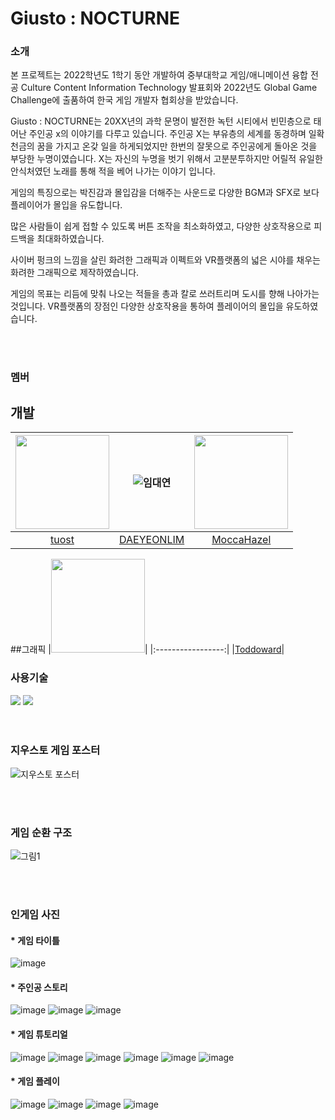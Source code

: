# Giusto : NOCTURNE

### 소개
본 프로젝트는 2022학년도 1학기 동안 개발하여 중부대학교 게임/애니메이션 융합 전공 Culture Content Information Technology 발표회와 2022년도 Global Game Challenge에 출품하여 한국 게임 개발자 협회상을 받았습니다.

Giusto : NOCTURNE는 20XX년의 과학 문명이 발전한 녹턴 시티에서 빈민층으로 태어난 주인공 x의 이야기를 다루고 있습니다.
주인공 X는 부유층의 세계를 동경하며 일확천금의 꿈을 가지고 온갖 일을 하게되었지만 한번의 잘못으로 주인공에게 돌아온 것을 부당한 누명이였습니다.
X는 자신의 누명을 벗기 위해서 고분분투하지만 어릴적 유일한 안식처였던 노래를 통해 적을 베어 나가는 이야기 입니다.

게임의 특징으로는 박진감과 몰입감을 더해주는 사운드로 다양한 BGM과 SFX로 보다 플레이어가 몰입을 유도합니다.

많은 사람들이 쉽게 접할 수 있도록 버튼 조작을 최소화하였고, 다양한 상호작용으로 피드백을 최대화하였습니다.

사이버 펑크의 느낌을 살린 화려한 그래픽과 이펙트와 VR플랫폼의 넓은 시야를 채우는 화려한 그래픽으로 제작하였습니다.

게임의 목표는 리듬에 맞춰 나오는 적들을 총과 칼로 쓰러트리며 도시를 향해 나아가는 것입니다.
VR플랫폼의 장점인 다양한 상호작용을 통하여 플레이어의 몰입을 유도하였습니다.


<br/>
<br/>

### 멤버


## 개발
|<img src="https://github.com/baegichan/CCIT_SYNDROME/assets/88014706/7fefe5f4-2440-4e46-9e1a-3703bf2fc743" width="150" height="150"/>|![임대연](https://github.com/CCIT-Team/Cyrpto/assets/10797029/8a98efce-1322-45ef-a341-54462f1b8f97)|<img src="https://github.com/JeonSeaStar/Empathy--VR-2Team/assets/88014706/de0481a2-cad9-492f-b6ff-4b3c14bef2c6" width="150" height="150"/>|
|:-----------------:|:-----------------:|:-----------------:|
|[tuost](https://github.com/tuost)|[DAEYEONLIM](https://github.com/DAEYEONLIM)|[MoccaHazel](https://github.com/MoccaHazel)|

##그래픽
|<img src="https://github.com/JeonSeaStar/Empathy--VR-2Team/assets/88014706/c94f056f-c4a2-4f56-a21b-57c6da366f3f" width="150" height="150"/>|
|:-----------------:|
|[Toddoward](https://github.com/Toddoward)|


### 사용기술
<div>
<img src="https://img.shields.io/badge/Unity-000000?style=flat-square&logo=Unity&logoColor=white"/>
<img src="https://img.shields.io/badge/C Sharp-239120?style=flat-square&logo=CSharp&logoColor=white"/>
</div>
 
<br/>
<br/>

### 지우스토 게임 포스터
![지우스토 포스터](https://github.com/CCIT-Team/Cyrpto/assets/10797029/02537c8e-3a2e-4cbb-8baf-a36fa5015fc0)

<br/>
<br/>


### 게임 순환 구조
![그림1](https://github.com/CCIT-Team/Cyrpto/assets/10797029/77f1a7e8-48c6-4ebd-a976-e85efba5e3ac)

<br/>
<br/>


### 인게임 사진
#### * 게임 타이틀
![image](https://github.com/CCIT-Team/Cyrpto/assets/10797029/cc91bfb1-0fbf-4caa-a9f7-140f334c55e6)


#### * 주인공 스토리
![image](https://github.com/CCIT-Team/Cyrpto/assets/10797029/d5a45927-4394-4c7f-975c-cbc075c45368)
![image](https://github.com/CCIT-Team/Cyrpto/assets/10797029/17cbe6b7-14bc-43d3-b3c7-37b2cdbf259b)
![image](https://github.com/CCIT-Team/Cyrpto/assets/10797029/f5a02ac8-ab2d-4818-a18e-78e07a1e43a0)


#### * 게임 튜토리얼
![image](https://github.com/CCIT-Team/Cyrpto/assets/10797029/64034f2e-3c69-4909-9f69-50f5b299a698)
![image](https://github.com/CCIT-Team/Cyrpto/assets/10797029/00fcac0a-6bc3-498f-aeb6-56f6cd80eb3a)
![image](https://github.com/CCIT-Team/Cyrpto/assets/10797029/c89e31b0-b429-42f5-8ff6-2b97d701adbb)
![image](https://github.com/CCIT-Team/Cyrpto/assets/10797029/e773d1df-cc56-4624-813f-cf115455fc9c)
![image](https://github.com/CCIT-Team/Cyrpto/assets/10797029/6129496f-0f41-46e8-a007-50da65d27dbd)
![image](https://github.com/CCIT-Team/Cyrpto/assets/10797029/847040f4-6186-4e2e-a14c-fb2a508b171a)


#### * 게임 플레이
![image](https://github.com/CCIT-Team/Cyrpto/assets/10797029/2633aecb-43e8-4c1a-b5bc-52df920c0ba5)
![image](https://github.com/CCIT-Team/Cyrpto/assets/10797029/365ffaab-1f39-4189-b9bb-50986f46a653)
![image](https://github.com/CCIT-Team/Cyrpto/assets/10797029/a2eee474-e08d-4de8-912f-02f490284eda)
![image](https://github.com/CCIT-Team/Cyrpto/assets/10797029/ebba663d-a3a6-4f2b-b0eb-d30e80df975f)

<br/> 
